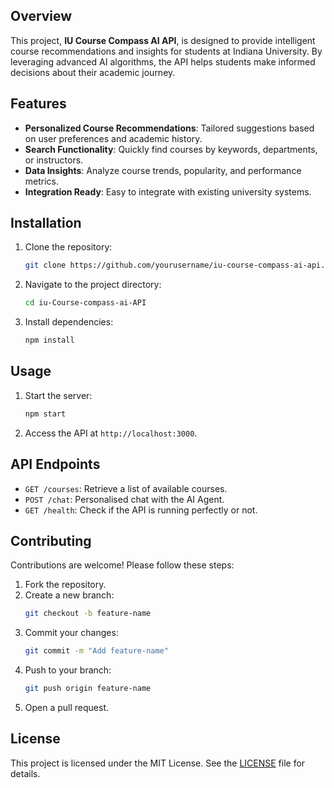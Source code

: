 ## Overview

This project, **IU Course Compass AI API**, is designed to provide intelligent course recommendations and insights for students at Indiana University. By leveraging advanced AI algorithms, the API helps students make informed decisions about their academic journey.

## Features

- **Personalized Course Recommendations**: Tailored suggestions based on user preferences and academic history.
- **Search Functionality**: Quickly find courses by keywords, departments, or instructors.
- **Data Insights**: Analyze course trends, popularity, and performance metrics.
- **Integration Ready**: Easy to integrate with existing university systems.

## Installation

1. Clone the repository:
    ```bash
    git clone https://github.com/yourusername/iu-course-compass-ai-api.git
    ```
2. Navigate to the project directory:
    ```bash
    cd iu-Course-compass-ai-API
    ```
3. Install dependencies:
    ```bash
    npm install
    ```

## Usage

1. Start the server:
    ```bash
    npm start
    ```
2. Access the API at `http://localhost:3000`.

## API Endpoints

- `GET /courses`: Retrieve a list of available courses.
- `POST /chat`: Personalised chat with the AI Agent.
- `GET /health`: Check if the API is running perfectly or not.

## Contributing

Contributions are welcome! Please follow these steps:

1. Fork the repository.
2. Create a new branch:
    ```bash
    git checkout -b feature-name
    ```
3. Commit your changes:
    ```bash
    git commit -m "Add feature-name"
    ```
4. Push to your branch:
    ```bash
    git push origin feature-name
    ```
5. Open a pull request.

## License

This project is licensed under the MIT License. See the [LICENSE](LICENSE) file for details.
